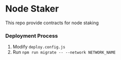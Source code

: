 # Node Staker

This repo provide contracts for node staking

### Deployment Process

1. Modify `deploy.config.js`
2. Run `npm run migrate -- --network NETWORK_NAME`
